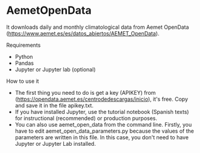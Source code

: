 # AemetOpenData

It downloads daily and monthly climatological data from Aemet OpenData (https://www.aemet.es/es/datos_abiertos/AEMET_OpenData).

Requirements
* Python
* Pandas
* Jupyter or Jupyter lab (optional)

How to use it
* The first thing you need to do is get a key (APIKEY) from (https://opendata.aemet.es/centrodedescargas/inicio), it's free. Copy and save it in the file apikey.txt.
* If you have installed Jupyter, use the tutorial notebook (Spanish texts) for instructional (recommended) or production purposes.
* You can also use aemet_open_data from the command line. Firstly, you have to edit aemet_open_data_parameters.py because the values of the parameters are written in this file. In this case, you don't need to have Jupyter 
  or Jupyter Lab installed.




